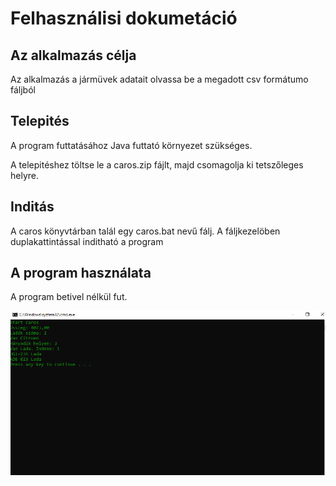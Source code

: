 # Felhasználisi dokumetáció

## Az alkalmazás célja 

Az alkalmazás a jármüvek adatait olvassa be a megadott csv formátumo fáljból

## Telepités

A program futtatásához Java futtató környezet szükséges.

A telepitéshez töltse le a caros.zip fájlt, majd csomagolja ki tetszőleges helyre.

## Inditás

A caros könyvtárban talál egy caros.bat nevű fálj. A fáljkezelöben duplakattintással inditható a program


## A program használata

A program betivel nélkül fut.

![A program futása](Képkivágás.png)